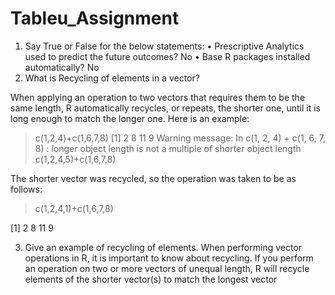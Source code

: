 # Tableu_Assignment
1. Say True or False for the below statements:
• Prescriptive Analytics used to predict the future outcomes? No
• Base R packages installed automatically? No
2. What is Recycling of elements in a vector?

When applying an operation to two vectors that requires them to be the same length, R automatically recycles, or repeats, the shorter one, until it is long enough to match the longer one. Here is an example:
> c(1,2,4)+c(1,6,7,8)
[1]  2  8 11  9
Warning message:
In c(1, 2, 4) + c(1, 6, 7, 8) :
  longer object length is not a multiple of shorter object length
> c(1,2,4,5)+c(1,6,7,8)

The shorter vector was recycled, so the operation was taken to be as follows:
> c(1,2,4,1)+c(1,6,7,8)

[1]  2  8 11  9

3. Give an example of recycling of elements.
When performing vector operations in R, it is important to know about recycling. If you perform an operation on two or more vectors of unequal length, R will recycle elements of the shorter vector(s) to match the longest vector
